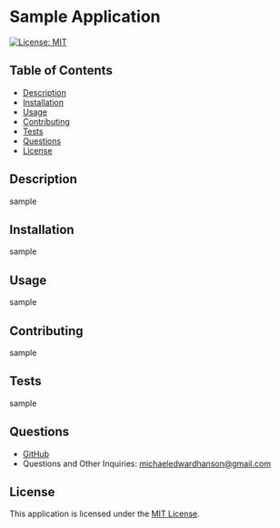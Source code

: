 # Sample Application
[![License: MIT](https://img.shields.io/badge/License-MIT-yellow.svg)](https://opensource.org/licenses/MIT)

## Table of Contents
* [Description](#description)
* [Installation](#installation)
* [Usage](#usage)
* [Contributing](#contributing)
* [Tests](#tests)
* [Questions](#questions)
* [License](#license)

## Description

sample


## Installation

sample


## Usage

sample


## Contributing

sample


## Tests

sample


## Questions

* [GitHub](https://github.com/mhans003)
* Questions and Other Inquiries: michaeledwardhanson@gmail.com


## License

This application is licensed under the [MIT License](./GENERATEDLICENSE.txt).

